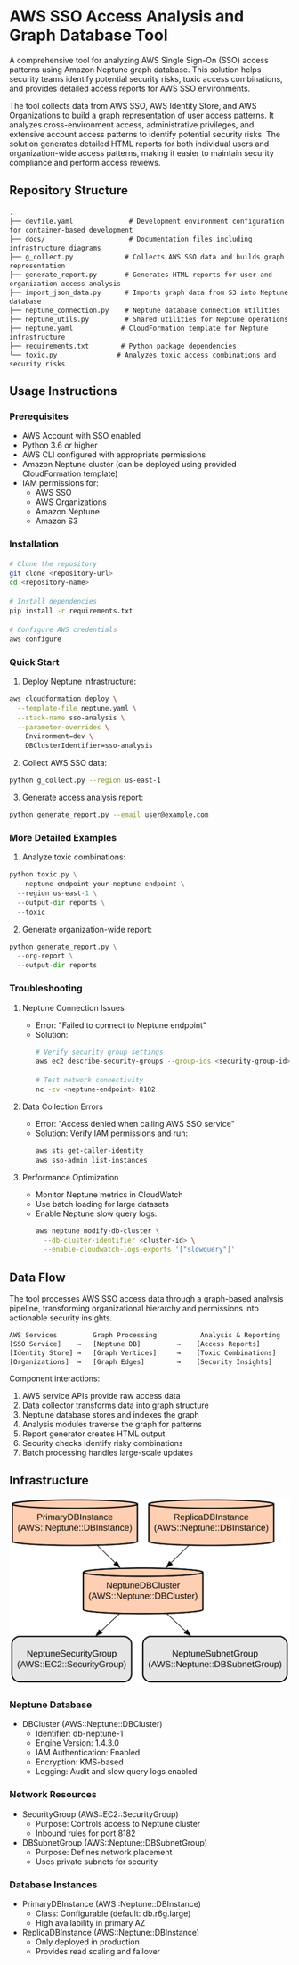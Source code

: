 # AWS SSO Access Analysis and Graph Database Tool

A comprehensive tool for analyzing AWS Single Sign-On (SSO) access patterns using Amazon Neptune graph database. This solution helps security teams identify potential security risks, toxic access combinations, and provides detailed access reports for AWS SSO environments.

The tool collects data from AWS SSO, AWS Identity Store, and AWS Organizations to build a graph representation of user access patterns. It analyzes cross-environment access, administrative privileges, and extensive account access patterns to identify potential security risks. The solution generates detailed HTML reports for both individual users and organization-wide access patterns, making it easier to maintain security compliance and perform access reviews.

## Repository Structure
```
.
├── devfile.yaml              # Development environment configuration for container-based development
├── docs/                     # Documentation files including infrastructure diagrams
├── g_collect.py             # Collects AWS SSO data and builds graph representation
├── generate_report.py       # Generates HTML reports for user and organization access analysis
├── import_json_data.py      # Imports graph data from S3 into Neptune database
├── neptune_connection.py    # Neptune database connection utilities
├── neptune_utils.py         # Shared utilities for Neptune operations
├── neptune.yaml            # CloudFormation template for Neptune infrastructure
├── requirements.txt        # Python package dependencies
└── toxic.py               # Analyzes toxic access combinations and security risks
```

## Usage Instructions
### Prerequisites
- AWS Account with SSO enabled
- Python 3.6 or higher
- AWS CLI configured with appropriate permissions
- Amazon Neptune cluster (can be deployed using provided CloudFormation template)
- IAM permissions for:
  - AWS SSO
  - AWS Organizations
  - Amazon Neptune
  - Amazon S3

### Installation
```bash
# Clone the repository
git clone <repository-url>
cd <repository-name>

# Install dependencies
pip install -r requirements.txt

# Configure AWS credentials
aws configure
```

### Quick Start
1. Deploy Neptune infrastructure:
```bash
aws cloudformation deploy \
  --template-file neptune.yaml \
  --stack-name sso-analysis \
  --parameter-overrides \
    Environment=dev \
    DBClusterIdentifier=sso-analysis
```

2. Collect AWS SSO data:
```bash
python g_collect.py --region us-east-1
```

3. Generate access analysis report:
```bash
python generate_report.py --email user@example.com
```

### More Detailed Examples
1. Analyze toxic combinations:
```python
python toxic.py \
  --neptune-endpoint your-neptune-endpoint \
  --region us-east-1 \
  --output-dir reports \
  --toxic
```

2. Generate organization-wide report:
```python
python generate_report.py \
  --org-report \
  --output-dir reports
```

### Troubleshooting
1. Neptune Connection Issues
   - Error: "Failed to connect to Neptune endpoint"
   - Solution: 
     ```bash
     # Verify security group settings
     aws ec2 describe-security-groups --group-ids <security-group-id>
     
     # Test network connectivity
     nc -zv <neptune-endpoint> 8182
     ```

2. Data Collection Errors
   - Error: "Access denied when calling AWS SSO service"
   - Solution: Verify IAM permissions and run:
     ```bash
     aws sts get-caller-identity
     aws sso-admin list-instances
     ```

3. Performance Optimization
   - Monitor Neptune metrics in CloudWatch
   - Use batch loading for large datasets
   - Enable Neptune slow query logs:
     ```bash
     aws neptune modify-db-cluster \
       --db-cluster-identifier <cluster-id> \
       --enable-cloudwatch-logs-exports '["slowquery"]'
     ```

## Data Flow
The tool processes AWS SSO access data through a graph-based analysis pipeline, transforming organizational hierarchy and permissions into actionable security insights.

```ascii
AWS Services         Graph Processing           Analysis & Reporting
[SSO Service]    →   [Neptune DB]         →    [Access Reports]
[Identity Store] →   [Graph Vertices]     →    [Toxic Combinations]
[Organizations]  →   [Graph Edges]        →    [Security Insights]
```

Component interactions:
1. AWS service APIs provide raw access data
2. Data collector transforms data into graph structure
3. Neptune database stores and indexes the graph
4. Analysis modules traverse the graph for patterns
5. Report generator creates HTML output
6. Security checks identify risky combinations
7. Batch processing handles large-scale updates

## Infrastructure

![Infrastructure diagram](./docs/infra.svg)
### Neptune Database
- DBCluster (AWS::Neptune::DBCluster)
  - Identifier: db-neptune-1
  - Engine Version: 1.4.3.0
  - IAM Authentication: Enabled
  - Encryption: KMS-based
  - Logging: Audit and slow query logs enabled

### Network Resources
- SecurityGroup (AWS::EC2::SecurityGroup)
  - Purpose: Controls access to Neptune cluster
  - Inbound rules for port 8182
- DBSubnetGroup (AWS::Neptune::DBSubnetGroup)
  - Purpose: Defines network placement
  - Uses private subnets for security

### Database Instances
- PrimaryDBInstance (AWS::Neptune::DBInstance)
  - Class: Configurable (default: db.r6g.large)
  - High availability in primary AZ
- ReplicaDBInstance (AWS::Neptune::DBInstance)
  - Only deployed in production
  - Provides read scaling and failover